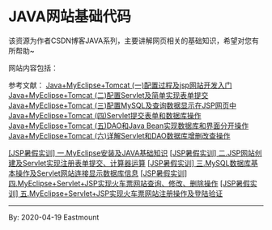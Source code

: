 # JAVA网站基础代码

该资源为作者CSDN博客JAVA系列，主要讲解网页相关的基础知识，希望对您有所帮助~


网站内容包括：


参考文献：
[Java+MyEclipse+Tomcat (一)配置过程及jsp网站开发入门](https://blog.csdn.net/Eastmount/article/details/45492065)
[Java+MyEclipse+Tomcat (二)配置Servlet及简单实现表单提交](https://blog.csdn.net/Eastmount/article/details/45536369)
[Java+MyEclipse+Tomcat (三)配置MySQL及查询数据显示在JSP网页中](https://blog.csdn.net/Eastmount/article/details/45653615)
[Java+MyEclipse+Tomcat (四)Servlet提交表单和数据库操作](https://blog.csdn.net/Eastmount/article/details/45725077)
[Java+MyEclipse+Tomcat (五)DAO和Java Bean实现数据库和界面分开操作](https://blog.csdn.net/Eastmount/article/details/45833663)
[Java+MyEclipse+Tomcat (六)详解Servlet和DAO数据库增删改查操作](https://blog.csdn.net/Eastmount/article/details/45936121)

[[JSP暑假实训] 一.MyEclipse安装及JAVA基础知识](https://blog.csdn.net/Eastmount/article/details/94171667)
[[JSP暑假实训] 二.JSP网站创建及Servlet实现注册表单提交、计算器运算](https://blog.csdn.net/Eastmount/article/details/94332107)
[[JSP暑假实训] 三.MySQL数据库基本操作及Servlet网站连接显示数据库信息](https://blog.csdn.net/Eastmount/article/details/94659529)
[[JSP暑假实训] 四.MyEclipse+Servlet+JSP实现火车票网站查询、修改、删除操作](https://blog.csdn.net/Eastmount/article/details/94837825)
[[JSP暑假实训] 五.MyEclipse+Servlet+JSP实现火车票网站注册操作及登陆验证](https://blog.csdn.net/Eastmount/article/details/95308208)


---

By: 2020-04-19 Eastmount

